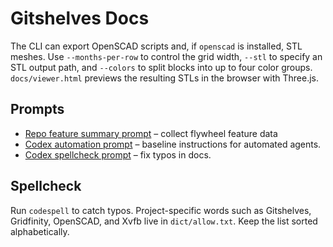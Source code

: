 # Gitshelves Docs

The CLI can export OpenSCAD scripts and, if `openscad` is installed, STL meshes.
Use `--months-per-row` to control the grid width, `--stl` to specify an STL
output path, and `--colors` to split blocks into up to four color groups.
`docs/viewer.html` previews the resulting STLs in the browser with Three.js.

## Prompts

- [Repo feature summary prompt](repo_feature_summary_prompt.md) – collect flywheel feature data
- [Codex automation prompt](prompts-codex.md) – baseline instructions for automated agents.
- [Codex spellcheck prompt](prompts-codex-spellcheck.md) – fix typos in docs.

## Spellcheck

Run `codespell` to catch typos. Project-specific words such as Gitshelves,
Gridfinity, OpenSCAD, and Xvfb live in `dict/allow.txt`. Keep the list sorted
alphabetically.
